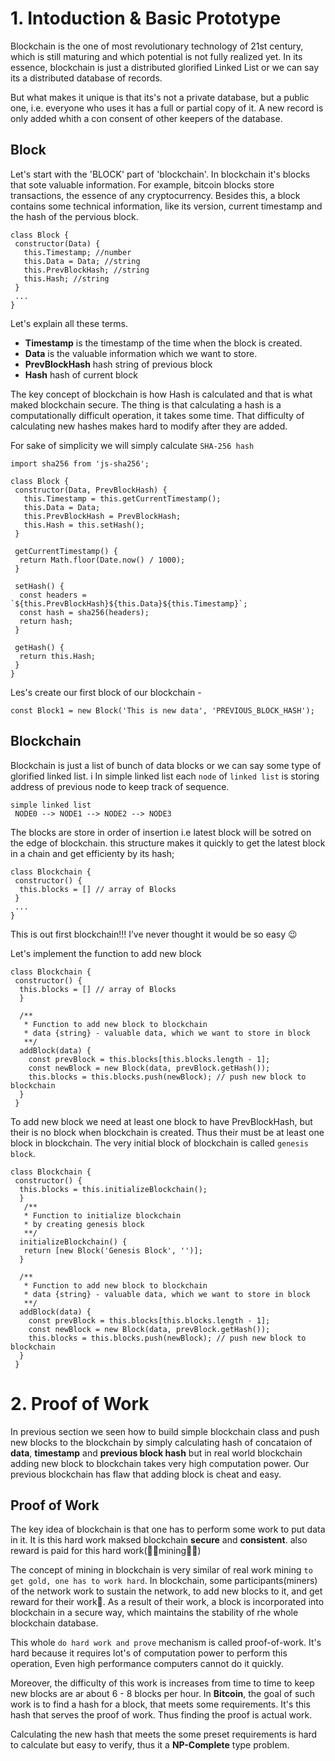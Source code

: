 # 1. Intoduction & Basic Prototype


Blockchain is the one of most revolutionary technology of 21st century, which is still maturing 
and which potential is not fully realized yet. In its essence, blockchain is just 
a distributed glorified Linked List or we can say its a distributed database of records.

But what makes it unique is that its's not a private database, but a public one, 
i.e. everyone who uses it has a full or partial copy of it. A new record is only added whith a con
consent of other keepers of the database.

## Block
Let's start with the 'BLOCK' part of 'blockchain'. In blockchain it's blocks that sote valuable information. For example, bitcoin blocks store transactions, the essence of any cryptocurrency. Besides this, a block contains some technical information, like its version, current timestamp and the hash of the pervious block.


``` es6
class Block {
 constructor(Data) {
   this.Timestamp; //number
   this.Data = Data; //string
   this.PrevBlockHash; //string
   this.Hash; //string
 }
 ...
}
```
Let's explain all these terms.
- **Timestamp** is the timestamp of the time when the block is created.
- **Data** is the valuable information which we want to store.
- **PrevBlockHash** hash string of previous block
- **Hash** hash of current block

The key concept of blockchain is how Hash is calculated and that is what maked blockchain secure.
The thing is that calculating a hash is a computationally difficult operation, it takes some time.
That difficulty of calculating new hashes makes hard to modify after they are added.


For sake of simplicity we will simply calculate `SHA-256 hash`

```es6
import sha256 from 'js-sha256';

class Block {
 constructor(Data, PrevBlockHash) {
   this.Timestamp = this.getCurrentTimestamp();
   this.Data = Data;
   this.PrevBlockHash = PrevBlockHash;
   this.Hash = this.setHash();
 }
 
 getCurrentTimestamp() {
  return Math.floor(Date.now() / 1000);
 }
 
 setHash() {
  const headers = `${this.PrevBlockHash}${this.Data}${this.Timestamp}`;
  const hash = sha256(headers);
  return hash;
 }
 
 getHash() {
  return this.Hash;
 }
}
```

Les's create our first block of our blockchain - 

```es6
const Block1 = new Block('This is new data', 'PREVIOUS_BLOCK_HASH');
```

## Blockchain

Blockchain is just a list of bunch of data blocks or we can say some type of glorified linked list. i In simple linked list each `node` of `linked list` is storing address of previous node to keep track of sequence.

```
simple linked list
 NODE0 --> NODE1 --> NODE2 --> NODE3
```

The blocks are store in order of insertion i.e latest block will be sotred on the edge of blockchain.
this structure makes it quickly to get the latest block in a chain and get efficienty by its hash;

```es6
class Blockchain {
 constructor() {
  this.blocks = [] // array of Blocks
 }
 ...
}
```
This is out first blockchain!!!
I’ve never thought it would be so easy 😉

Let's implement the function to add new block

```es6
class Blockchain {
 constructor() {
  this.blocks = [] // array of Blocks
  }
  
  /**
   * Function to add new block to blockchain 
   * data {string} - valuable data, which we want to store in block
   **/
  addBlock(data) {
    const prevBlock = this.blocks[this.blocks.length - 1];
    const newBlock = new Block(data, prevBlock.getHash());
    this.blocks = this.blocks.push(newBlock); // push new block to blockchain
  }
 }
```

To add new block we need at least one block to have PrevBlockHash, but their is no block when blockchain is created.
Thus their must be at least one block in blockchain. The very initial block of blockchain is called `genesis block`.

```es6
class Blockchain {
 constructor() {
  this.blocks = this.initializeBlockchain();
  }
   /**
   * Function to initialize blockchain
   * by creating genesis block
   **/
  initializeBlockchain() {
   return [new Block('Genesis Block', '')];
  }
  
  /**
   * Function to add new block to blockchain 
   * data {string} - valuable data, which we want to store in block
   **/
  addBlock(data) {
    const prevBlock = this.blocks[this.blocks.length - 1];
    const newBlock = new Block(data, prevBlock.getHash());
    this.blocks = this.blocks.push(newBlock); // push new block to blockchain
  }
 }
```


# 2. Proof of Work

In previous section we seen how to build simple blockchain class and push new blocks  to the blockchain by simply calculating hash of concataion of **data**, **timestamp** and **previous block hash** but in real world blockchain adding new block to blockchain takes very high computation power. Our previous blockchain has flaw that adding block is cheat and easy.

## Proof of Work

The key idea of blockchain is that one has to perform some work to put data in it. It is this hard work maksed blockchain **secure** and **consistent**. also reward is paid for this hard work(🤑🤑mining🤑🤑)

The concept of mining in blockchain is very similar of real work mining `to get gold, one has to work hard`.
In blockchain, some participants(miners) of the network work to sustain the network, to add new blocks to it, and get reward for their work👷.
As a result of their work, a block is incorporated into blockchain in a secure way, which maintains the stability of rhe  whole blockchain database. 

This whole `do hard work and prove` mechanism is called proof-of-work. It's hard because it requires lot's of computation power to perform this operation, Even high performance computers cannot do it quickly. 

Moreover, the difficulty of this work is increases from time to time to keep new blocks are ar about 6 - 8 blocks per hour. In **Bitcoin**, the goal of such work is to find a hash for a block, that meets some requirements. It's this hash that serves the proof of work. Thus finding the proof is actual work.

Calculating the new hash that meets the some preset requirements is hard to calculate but easy to verify, thus it a **NP-Complete** type problem.

